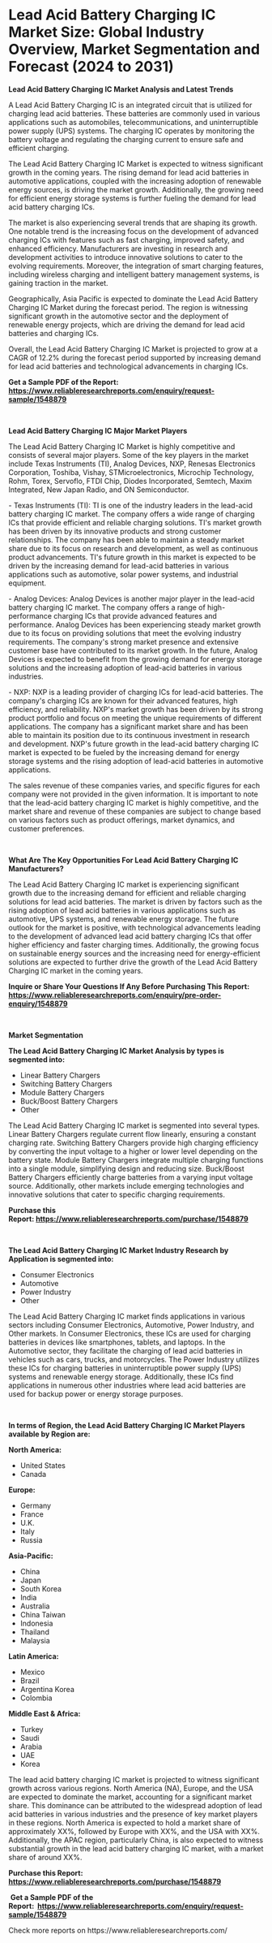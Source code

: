 <p><h1>Lead Acid Battery Charging IC Market Size: Global Industry Overview, Market Segmentation and Forecast (2024 to 2031)</h1></p><p><strong>Lead Acid Battery Charging IC Market Analysis and Latest Trends</strong></p>
<p><p>A Lead Acid Battery Charging IC is an integrated circuit that is utilized for charging lead acid batteries. These batteries are commonly used in various applications such as automobiles, telecommunications, and uninterruptible power supply (UPS) systems. The charging IC operates by monitoring the battery voltage and regulating the charging current to ensure safe and efficient charging.</p><p>The Lead Acid Battery Charging IC Market is expected to witness significant growth in the coming years. The rising demand for lead acid batteries in automotive applications, coupled with the increasing adoption of renewable energy sources, is driving the market growth. Additionally, the growing need for efficient energy storage systems is further fueling the demand for lead acid battery charging ICs.</p><p>The market is also experiencing several trends that are shaping its growth. One notable trend is the increasing focus on the development of advanced charging ICs with features such as fast charging, improved safety, and enhanced efficiency. Manufacturers are investing in research and development activities to introduce innovative solutions to cater to the evolving requirements. Moreover, the integration of smart charging features, including wireless charging and intelligent battery management systems, is gaining traction in the market.</p><p>Geographically, Asia Pacific is expected to dominate the Lead Acid Battery Charging IC Market during the forecast period. The region is witnessing significant growth in the automotive sector and the deployment of renewable energy projects, which are driving the demand for lead acid batteries and charging ICs.</p><p>Overall, the Lead Acid Battery Charging IC Market is projected to grow at a CAGR of 12.2% during the forecast period supported by increasing demand for lead acid batteries and technological advancements in charging ICs.</p></p>
<p><strong>Get a Sample PDF of the Report:&nbsp; <a href="https://www.reliableresearchreports.com/enquiry/request-sample/1548879">https://www.reliableresearchreports.com/enquiry/request-sample/1548879</a></strong></p>
<p>&nbsp;</p>
<p><strong>Lead Acid Battery Charging IC Major Market Players</strong></p>
<p><p>The Lead Acid Battery Charging IC Market is highly competitive and consists of several major players. Some of the key players in the market include Texas Instruments (TI), Analog Devices, NXP, Renesas Electronics Corporation, Toshiba, Vishay, STMicroelectronics, Microchip Technology, Rohm, Torex, Servoflo, FTDI Chip, Diodes Incorporated, Semtech, Maxim Integrated, New Japan Radio, and ON Semiconductor.</p><p>- Texas Instruments (TI): TI is one of the industry leaders in the lead-acid battery charging IC market. The company offers a wide range of charging ICs that provide efficient and reliable charging solutions. TI's market growth has been driven by its innovative products and strong customer relationships. The company has been able to maintain a steady market share due to its focus on research and development, as well as continuous product advancements. TI's future growth in this market is expected to be driven by the increasing demand for lead-acid batteries in various applications such as automotive, solar power systems, and industrial equipment.</p><p>- Analog Devices: Analog Devices is another major player in the lead-acid battery charging IC market. The company offers a range of high-performance charging ICs that provide advanced features and performance. Analog Devices has been experiencing steady market growth due to its focus on providing solutions that meet the evolving industry requirements. The company's strong market presence and extensive customer base have contributed to its market growth. In the future, Analog Devices is expected to benefit from the growing demand for energy storage solutions and the increasing adoption of lead-acid batteries in various industries.</p><p>- NXP: NXP is a leading provider of charging ICs for lead-acid batteries. The company's charging ICs are known for their advanced features, high efficiency, and reliability. NXP's market growth has been driven by its strong product portfolio and focus on meeting the unique requirements of different applications. The company has a significant market share and has been able to maintain its position due to its continuous investment in research and development. NXP's future growth in the lead-acid battery charging IC market is expected to be fueled by the increasing demand for energy storage systems and the rising adoption of lead-acid batteries in automotive applications.</p><p>The sales revenue of these companies varies, and specific figures for each company were not provided in the given information. It is important to note that the lead-acid battery charging IC market is highly competitive, and the market share and revenue of these companies are subject to change based on various factors such as product offerings, market dynamics, and customer preferences.</p></p>
<p>&nbsp;</p>
<p><strong>What Are The Key Opportunities For Lead Acid Battery Charging IC Manufacturers?</strong></p>
<p><p>The Lead Acid Battery Charging IC market is experiencing significant growth due to the increasing demand for efficient and reliable charging solutions for lead acid batteries. The market is driven by factors such as the rising adoption of lead acid batteries in various applications such as automotive, UPS systems, and renewable energy storage. The future outlook for the market is positive, with technological advancements leading to the development of advanced lead acid battery charging ICs that offer higher efficiency and faster charging times. Additionally, the growing focus on sustainable energy sources and the increasing need for energy-efficient solutions are expected to further drive the growth of the Lead Acid Battery Charging IC market in the coming years.</p></p>
<p><strong>Inquire or Share Your Questions If Any Before Purchasing This Report: <a href="https://www.reliableresearchreports.com/enquiry/pre-order-enquiry/1548879">https://www.reliableresearchreports.com/enquiry/pre-order-enquiry/1548879</a></strong></p>
<p>&nbsp;</p>
<p><strong>Market Segmentation</strong></p>
<p><strong>The Lead Acid Battery Charging IC Market Analysis by types is segmented into:</strong></p>
<p><ul><li>Linear Battery Chargers</li><li>Switching Battery Chargers</li><li>Module Battery Chargers</li><li>Buck/Boost Battery Chargers</li><li>Other</li></ul></p>
<p><p>The Lead Acid Battery Charging IC market is segmented into several types. Linear Battery Chargers regulate current flow linearly, ensuring a constant charging rate. Switching Battery Chargers provide high charging efficiency by converting the input voltage to a higher or lower level depending on the battery state. Module Battery Chargers integrate multiple charging functions into a single module, simplifying design and reducing size. Buck/Boost Battery Chargers efficiently charge batteries from a varying input voltage source. Additionally, other markets include emerging technologies and innovative solutions that cater to specific charging requirements.</p></p>
<p><strong>Purchase this Report:&nbsp;<a href="https://www.reliableresearchreports.com/purchase/1548879">https://www.reliableresearchreports.com/purchase/1548879</a></strong></p>
<p>&nbsp;</p>
<p><strong>The Lead Acid Battery Charging IC Market Industry Research by Application is segmented into:</strong></p>
<p><ul><li>Consumer Electronics</li><li>Automotive</li><li>Power Industry</li><li>Other</li></ul></p>
<p><p>The Lead Acid Battery Charging IC market finds applications in various sectors including Consumer Electronics, Automotive, Power Industry, and Other markets. In Consumer Electronics, these ICs are used for charging batteries in devices like smartphones, tablets, and laptops. In the Automotive sector, they facilitate the charging of lead acid batteries in vehicles such as cars, trucks, and motorcycles. The Power Industry utilizes these ICs for charging batteries in uninterruptible power supply (UPS) systems and renewable energy storage. Additionally, these ICs find applications in numerous other industries where lead acid batteries are used for backup power or energy storage purposes.</p></p>
<p>&nbsp;</p>
<p><strong>In terms of Region, the Lead Acid Battery Charging IC Market Players available by Region are:</strong></p>
<p>
    <p> <strong> North America: </strong>
        <ul>
            <li>United States</li>
            <li>Canada</li>
        </ul>
        </p> 
    <p> <strong> Europe: </strong>
        <ul>
            <li>Germany</li>
            <li>France</li>
            <li>U.K.</li>
            <li>Italy</li>
            <li>Russia</li>
        </ul>
        </p> 
    <p> <strong> Asia-Pacific: </strong>
        <ul>
            <li>China</li>
            <li>Japan</li>
            <li>South Korea</li>
            <li>India</li>
            <li>Australia</li>
            <li>China Taiwan</li>
            <li>Indonesia</li>
            <li>Thailand</li>
            <li>Malaysia</li>
        </ul>
        </p> 
    <p> <strong> Latin America: </strong>
        <ul>
            <li>Mexico</li>
            <li>Brazil</li>
            <li>Argentina Korea</li>
            <li>Colombia</li>
        </ul>
        </p> 
    <p> <strong> Middle East & Africa: </strong>
        <ul>
            <li>Turkey</li>
            <li>Saudi</li>
            <li>Arabia</li>
            <li>UAE</li>
            <li>Korea</li>
        </ul>
    </p>
    </p>
<p><p>The lead acid battery charging IC market is projected to witness significant growth across various regions. North America (NA), Europe, and the USA are expected to dominate the market, accounting for a significant market share. This dominance can be attributed to the widespread adoption of lead acid batteries in various industries and the presence of key market players in these regions. North America is expected to hold a market share of approximately XX%, followed by Europe with XX%, and the USA with XX%. Additionally, the APAC region, particularly China, is also expected to witness substantial growth in the lead acid battery charging IC market, with a market share of around XX%.</p></p>
<p><strong>Purchase this Report: <a href="https://www.reliableresearchreports.com/purchase/1548879">https://www.reliableresearchreports.com/purchase/1548879</a></strong></p>
<p>&nbsp;<strong>Get a Sample PDF of the Report:&nbsp;&nbsp;<a href="https://www.reliableresearchreports.com/enquiry/request-sample/1548879">https://www.reliableresearchreports.com/enquiry/request-sample/1548879</a></strong></p>
<p><strong></strong></p>
<p>Check more reports on https://www.reliableresearchreports.com/</p>